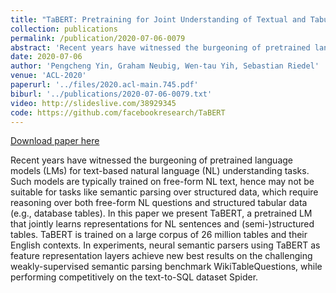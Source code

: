 ```yaml
---
title: "TaBERT: Pretraining for Joint Understanding of Textual and Tabular Data"
collection: publications
permalink: /publication/2020-07-06-0079
abstract: 'Recent years have witnessed the burgeoning of pretrained language models (LMs) for text-based natural language (NL) understanding tasks. Such models are typically trained on free-form NL text, hence may not be suitable for tasks like semantic parsing over structured data, which require reasoning over both free-form NL questions and structured tabular data (e.g., database tables). In this paper we present TaBERT, a pretrained LM that jointly learns representations for NL sentences and (semi-)structured tables. TaBERT is trained on a large corpus of 26 million tables and their English contexts. In experiments, neural semantic parsers using TaBERT as feature representation layers achieve new best results on the challenging weakly-supervised semantic parsing benchmark WikiTableQuestions, while performing competitively on the text-to-SQL dataset Spider.'
date: 2020-07-06
author: 'Pengcheng Yin, Graham Neubig, Wen-tau Yih, Sebastian Riedel'
venue: 'ACL-2020'
paperurl: '../files/2020.acl-main.745.pdf'
biburl: '../publications/2020-07-06-0079.txt'
video: http://slideslive.com/38929345
code: https://github.com/facebookresearch/TaBERT
---
```


<a href='../files/2020.acl-main.745.pdf'>Download paper here</a>

Recent years have witnessed the burgeoning of pretrained language models (LMs) for text-based natural language (NL) understanding tasks. Such models are typically trained on free-form NL text, hence may not be suitable for tasks like semantic parsing over structured data, which require reasoning over both free-form NL questions and structured tabular data (e.g., database tables). In this paper we present TaBERT, a pretrained LM that jointly learns representations for NL sentences and (semi-)structured tables. TaBERT is trained on a large corpus of 26 million tables and their English contexts. In experiments, neural semantic parsers using TaBERT as feature representation layers achieve new best results on the challenging weakly-supervised semantic parsing benchmark WikiTableQuestions, while performing competitively on the text-to-SQL dataset Spider.
